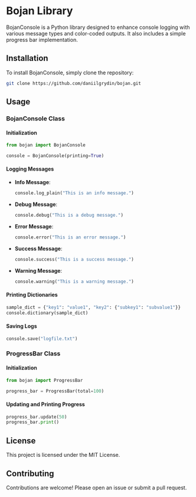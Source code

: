 # Bojan Library

BojanConsole is a Python library designed to enhance console logging with various message types and color-coded outputs. It also includes a simple progress bar implementation.

## Installation

To install BojanConsole, simply clone the repository:

```bash
git clone https://github.com/daniilgrydin/bojan.git
```

## Usage

### BojanConsole Class

#### Initialization

```python
from bojan import BojanConsole

console = BojanConsole(printing=True)
```

#### Logging Messages

- **Info Message**:
    ```python
    console.log_plain("This is an info message.")
    ```

- **Debug Message**:
    ```python
    console.debug("This is a debug message.")
    ```

- **Error Message**:
    ```python
    console.error("This is an error message.")
    ```

- **Success Message**:
    ```python
    console.success("This is a success message.")
    ```

- **Warning Message**:
    ```python
    console.warning("This is a warning message.")
    ```

#### Printing Dictionaries

```python
sample_dict = {"key1": "value1", "key2": {"subkey1": "subvalue1"}}
console.dictionary(sample_dict)
```

#### Saving Logs

```python
console.save("logfile.txt")
```

### ProgressBar Class

#### Initialization

```python
from bojan import ProgressBar

progress_bar = ProgressBar(total=100)
```

#### Updating and Printing Progress

```python
progress_bar.update(50)
progress_bar.print()
```

## License

This project is licensed under the MIT License.

## Contributing

Contributions are welcome! Please open an issue or submit a pull request.